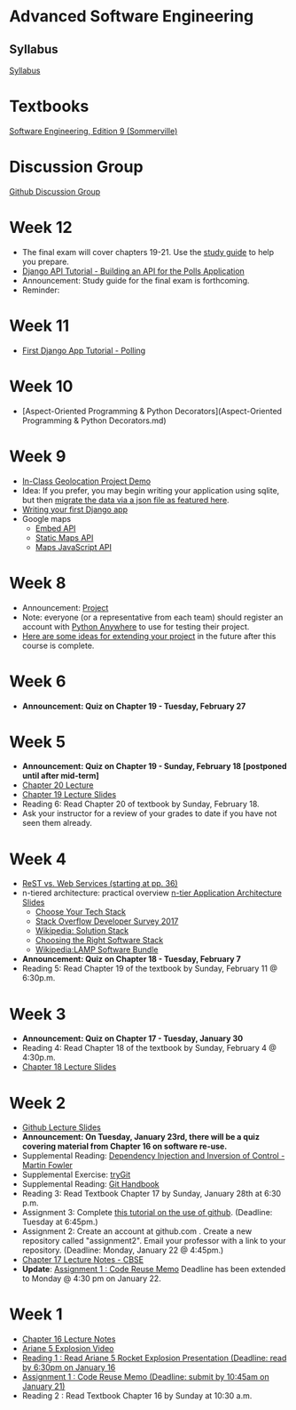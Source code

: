 # Advanced Software Engineering

## Syllabus
[Syllabus](syllabus.md)

# Textbooks
[Software Engineering, Edition 9 (Sommerville)](https://ifs.host.cs.st-andrews.ac.uk/Books/SE9/)

# Discussion Group
[Github Discussion Group](https://github.com/orgs/atu-se/teams/advanced-software-engineering)

# Week 12
* The final exam will cover chapters 19-21.  Use the [study guide](final_exam_study_guide) to help you prepare.
* [Django API Tutorial - Building an API for the Polls Application](http://books.agiliq.com/projects/django-api-polls-tutorial/en/latest/)
* Announcement: Study guide for the final exam is forthcoming.
* Reminder:

# Week 11

* [First Django App Tutorial - Polling](https://docs.djangoproject.com/en/2.0/intro/tutorial01/)

# Week 10

* [Aspect-Oriented Programming & Python Decorators](Aspect-Oriented Programming & Python Decorators.md)

# Week 9

* [In-Class Geolocation Project Demo](projectdemo.html)
* Idea:  If you prefer, you may begin writing your application using sqlite, but then [migrate the data via a json file as featured here](https://stackoverflow.com/questions/3034910/whats-the-best-way-to-migrate-a-django-db-from-sqlite-to-mysql).
* [Writing your first Django app](https://docs.djangoproject.com/en/2.0/intro/tutorial01/)
* Google maps
  - [Embed API](https://developers.google.com/maps/documentation/embed/?authuser=1)
  - [Static Maps API](https://developers.google.com/maps/documentation/static-maps/?authuser=1)
  - [Maps JavaScript API](https://developers.google.com/maps/documentation/javascript/?authuser=1)


# Week 8
* Announcement:  [Project](project.md)
* Note:  everyone (or a representative from each team) should register an account with [Python Anywhere](https://www.pythonanywhere.com/) to use for testing their project.
* [Here are some ideas for extending your project](https://atu-se.github.io/courses/ase/projectoverflow) in the future after this course is complete.

# Week 6
* **Announcement: Quiz on Chapter 19 - Tuesday, February 27**

# Week 5
* **Announcement: Quiz on Chapter 19 - Sunday, February 18 [postponed until after mid-term]**
* [Chapter 20 Lecture](https://ifs.host.cs.st-andrews.ac.uk/Books/SE9/Presentations/PPTX/Ch20.pptx)
* [Chapter 19 Lecture Slides](https://ifs.host.cs.st-andrews.ac.uk/Books/SE9/Presentations/PPTX/Ch19.pptx)
* Reading 6: Read Chapter 20 of textbook by Sunday, February 18.
* Ask your instructor for a review of your grades to date if you have not seen them already.

# Week 4
* [ReST vs. Web Services (starting at pp. 36)](http://www.jopera.org/files/soa-amsterdam-restws-pautasso-talk.pdf)
* n-tiered architecture:  practical overview
  [n-tier Application Architecture Slides](https://www.slideshare.net/Manojksh/ntier-application-architecture)
  - [Choose Your Tech Stack](https://svsg.co/how-to-choose-your-tech-stack/)
  - [Stack Overflow Developer Survey 2017](https://insights.stackoverflow.com/survey/2017#technology)
  - [Wikipedia: Solution Stack](https://en.wikipedia.org/wiki/Solution_stack)
  - [Choosing the Right Software Stack](https://www.upwork.com/hiring/development/choosing-the-right-software-stack-for-your-website/)
  - [Wikipedia:LAMP Software Bundle](https://en.wikipedia.org/wiki/LAMP_%28software_bundle%29)
* **Announcement: Quiz on Chapter 18 - Tuesday, February 7**
* Reading 5: Read Chapter 19 of the textbook by Sunday, February 11 @ 6:30p.m.


# Week 3
* **Announcement: Quiz on Chapter 17 - Tuesday, January 30**
* Reading 4: Read Chapter 18 of the textbook by Sunday, February 4 @ 4:30p.m.
* [Chapter 18 Lecture Slides](https://ifs.host.cs.st-andrews.ac.uk/Books/SE9/Presentations/PPTX/Ch18.pptx)

# Week 2
* [Github Lecture Slides](https://www.cc.gatech.edu/~simpkins/teaching/gatech/cs2340/slides/git-basics.pdf)
* **Announcement: On Tuesday, January 23rd, there will be a quiz covering material from Chapter 16 on software re-use.**
* Supplemental Reading: [Dependency Injection and Inversion of Control - Martin Fowler](https://martinfowler.com/articles/injection.html)
* Supplemental Exercise: [tryGit](https://try.github.io)
* Supplemental Reading: [Git Handbook](https://guides.github.com/introduction/git-handbook/)
* Reading 3: Read Textbook Chapter 17 by Sunday, January 28th at 6:30 p.m.
* Assignment 3: Complete [this tutorial on the use of github](https://guides.github.com/activities/hello-world/). (Deadline: Tuesday at 6:45pm.)
* Assignment 2:  Create an account at github.com .  Create a new repository called "assignment2".  Email your professor with a link to your repository. (Deadline: Monday, January 22 @ 4:45pm.)
* [Chapter 17 Lecture Notes - CBSE](https://ifs.host.cs.st-andrews.ac.uk/Books/SE9/Presentations/PPTX/Ch17.pptx)
* **Update**: [Assignment 1 : Code Reuse Memo](ase-jan-2018-assignment2.md) Deadline has been extended to Monday @ 4:30 pm on January 22.

# Week 1
* [Chapter 16 Lecture Notes](https://ifs.host.cs.st-andrews.ac.uk/Books/SE9/Presentations/PPTX/Ch16.pptx)
* [Ariane 5 Explosion Video](https://ifs.host.cs.st-andrews.ac.uk/Books/SE9/CaseStudies/Ariane5/SupportingDocs/Ariane5failurePres.pptx)
* [Reading 1 : Read Ariane 5 Rocket Explosion Presentation (Deadline: read by 6:30pm on January 16](https://ifs.host.cs.st-andrews.ac.uk/Books/SE9/CaseStudies/Ariane5/SupportingDocs/Ariane5failurePres.pptx)
* [Assignment 1 : Code Reuse Memo (Deadline: submit by 10:45am on January 21)](ase-jan-2018-assignment2.md)
* Reading 2 : Read Textbook Chapter 16 by Sunday at 10:30 a.m.
